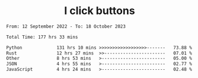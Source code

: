 <h1 align="center">
I click buttons
</h1>

<!--START_SECTION:waka-->

```txt
From: 12 September 2022 - To: 18 October 2023

Total Time: 177 hrs 33 mins

Python             131 hrs 10 mins >>>>>>>>>>>>>>>>>>-------   73.88 %
Rust               12 hrs 27 mins  >>-----------------------   07.01 %
Other              8 hrs 53 mins   >------------------------   05.00 %
JSON               4 hrs 55 mins   >------------------------   02.77 %
JavaScript         4 hrs 24 mins   >------------------------   02.48 %
```

<!--END_SECTION:waka-->
